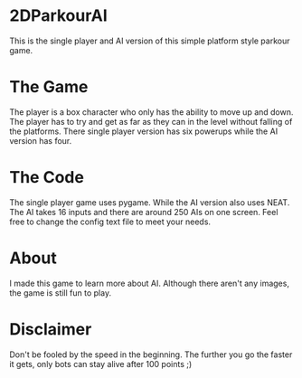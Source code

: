 # 2DParkourAI
This is the single player and AI version of this simple platform style parkour game.
# The Game
The player is a box character who only has the ability to move up and down. The player has to try and get as far as they can in the level without falling of the platforms. 
There single player version has six powerups while the AI version has four. 
# The Code
The single player game uses pygame. While the AI version also uses NEAT. The AI takes 16 inputs and there are around 250 AIs on one screen. Feel free to change the config text file to meet your needs.
# About
I made this game to learn more about AI. Although there aren't any images, the game is still fun to play.
# Disclaimer
Don't be fooled by the speed in the beginning. The further you go the faster it gets, only bots can stay alive after 100 points ;)
